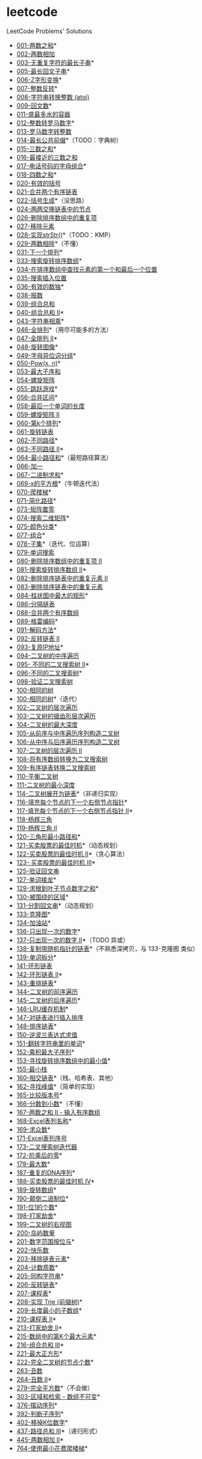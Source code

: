 # leetcode
LeetCode Problems' Solutions

- [001-两数之和](https://leetcode-cn.com/problems/two-sum/)*
- [002-两数相加](https://leetcode-cn.com/problems/two-sum/)
- [003-无重复字符的最长子串](https://leetcode-cn.com/problems/longest-substring-without-repeating-characters/)*
- [005-最长回文子串](https://leetcode-cn.com/problems/longest-palindromic-substring/)*
- [006-Z字形变换](https://leetcode-cn.com/problems/zigzag-conversion/)*
- [007-整数反转](https://leetcode-cn.com/problems/reverse-integer/)*
- [008-字符串转换整数 (atoi)](https://leetcode-cn.com/problems/string-to-integer-atoi/)
- [009-回文数](https://leetcode-cn.com/problems/palindrome-number/)*
- [011-盛最多水的容器](https://leetcode-cn.com/problems/container-with-most-water/)
- [012-整数转罗马数字](https://leetcode-cn.com/problems/integer-to-roman/)*
- [013-罗马数字转整数](https://leetcode-cn.com/problems/roman-to-integer/)
- [014-最长公共前缀](https://leetcode-cn.com/problems/longest-common-prefix/)*（TODO：字典树）
- [015-三数之和](https://leetcode-cn.com/problems/3sum/)*
- [016-最接近的三数之和](https://leetcode-cn.com/problems/3sum-closest/)
- [017-电话号码的字母组合](https://leetcode-cn.com/problems/letter-combinations-of-a-phone-number/)*
- [018-四数之和](https://leetcode-cn.com/problems/4sum/)*
- [020-有效的括号](https://leetcode-cn.com/problems/valid-parentheses/)
- [021-合并两个有序链表](https://leetcode-cn.com/problems/merge-two-sorted-lists/)
- [022-括号生成](https://leetcode-cn.com/problems/generate-parentheses/)*（没思路）
- [024-两两交换链表中的节点](https://leetcode-cn.com/problems/swap-nodes-in-pairs/)
- [026-删除排序数组中的重复项](https://leetcode-cn.com/problems/remove-duplicates-from-sorted-array/)
- [027-移除元素](https://leetcode-cn.com/problems/remove-element/)
- [028-实现strStr()](https://leetcode-cn.com/problems/implement-strstr/)*（TODO：KMP）
- [029-两数相除](https://leetcode-cn.com/problems/divide-two-integers/)*（不懂）
- [031-下一个排列](https://leetcode-cn.com/problems/next-permutation/)*
- [033-搜索旋转排序数组](https://leetcode-cn.com/problems/search-in-rotated-sorted-array/)*
- [034-在排序数组中查找元素的第一个和最后一个位置](https://leetcode-cn.com/problems/find-first-and-last-position-of-element-in-sorted-array/)
- [035-搜索插入位置](https://leetcode-cn.com/problems/search-insert-position/)
- [036-有效的数独](https://leetcode-cn.com/problems/valid-sudoku/)*
- [038-报数](https://leetcode-cn.com/problems/count-and-say/)
- [039-组合总和](https://leetcode-cn.com/problems/combination-sum/)
- [040-组合总和 II](https://leetcode-cn.com/problems/combination-sum-ii/)*
- [043-字符串相乘](https://leetcode-cn.com/problems/multiply-strings/)*
- [046-全排列](https://leetcode-cn.com/problems/permutations/)*（用尽可能多的方法）
- [047-全排列 II](https://leetcode-cn.com/problems/permutations-ii/)*
- [048-旋转图像](https://leetcode-cn.com/problems/rotate-image/)*
- [049-字母异位词分组](https://leetcode-cn.com/problems/group-anagrams/)*
- [050-Pow(x, n)](https://leetcode-cn.com/problems/powx-n/)*
- [053-最大子序和](https://leetcode-cn.com/problems/maximum-subarray/)
- [054-螺旋矩阵](https://leetcode-cn.com/problems/spiral-matrix/)
- [055-跳跃游戏](https://leetcode-cn.com/problems/jump-game/)*
- [056-合并区间](https://leetcode-cn.com/problems/merge-intervals/)*
- [058-最后一个单词的长度](https://leetcode-cn.com/problems/length-of-last-word/)
- [059-螺旋矩阵 II](https://leetcode-cn.com/problems/spiral-matrix-ii/comments/)
- [060-第k个排列](https://leetcode-cn.com/problems/permutation-sequence/)*
- [061-旋转链表](https://leetcode-cn.com/problems/two-sum/)
- [062-不同路径](https://leetcode-cn.com/problems/unique-paths/)*
- [063-不同路径 II](https://leetcode-cn.com/problems/unique-paths-ii/)*
- [064-最小路径和](https://leetcode-cn.com/problems/minimum-path-sum/)*（最短路径算法）
- [066-加一](https://leetcode-cn.com/problems/plus-one/)
- [067-二进制求和](https://leetcode-cn.com/problems/add-binary/)*
- [069-x的平方根](https://leetcode-cn.com/problems/sqrtx/)*（牛顿迭代法）
- [070-爬楼梯](https://leetcode-cn.com/problems/climbing-stairs/)*
- [071-简化路径](https://leetcode-cn.com/problems/simplify-path/)*
- [073-矩阵置零](https://leetcode-cn.com/problems/set-matrix-zeroes/)
- [074-搜索二维矩阵](https://leetcode-cn.com/problems/search-a-2d-matrix/)*
- [075-颜色分类](https://leetcode-cn.com/problems/sort-colors/)*
- [077-组合](https://leetcode-cn.com/problems/combinations/)*
- [078-子集](https://leetcode-cn.com/problems/subsets/)*（迭代、位运算）
- [079-单词搜索](https://leetcode-cn.com/problems/word-search/)
- [080-删除排序数组中的重复项 II](https://leetcode-cn.com/problems/remove-duplicates-from-sorted-array-ii/)
- [081-搜索旋转排序数组 II](https://leetcode-cn.com/problems/search-in-rotated-sorted-array-ii/)*
- [082-删除排序链表中的重复元素 II](https://leetcode-cn.com/problems/remove-duplicates-from-sorted-list-ii/)
- [083-删除排序链表中的重复元素](https://leetcode-cn.com/problems/remove-duplicates-from-sorted-list/)
- [084-柱状图中最大的矩形](https://leetcode-cn.com/problems/largest-rectangle-in-histogram/solution/)*
- [086-分隔链表](https://leetcode-cn.com/problems/partition-list/)
- [088-合并两个有序数组](https://leetcode-cn.com/problems/merge-sorted-array/comments/)
- [089-格雷编码](https://leetcode-cn.com/problems/gray-code/)*
- [091-解码方法](https://leetcode-cn.com/problems/decode-ways/)*
- [092-反转链表 II](https://leetcode-cn.com/problems/reverse-linked-list-ii/)
- [093-复原IP地址](https://leetcode-cn.com/problems/restore-ip-addresses/)*
- [094-二叉树的中序遍历](https://leetcode-cn.com/problems/binary-tree-inorder-traversal/)
- [095- 不同的二叉搜索树 II](https://leetcode-cn.com/problems/unique-binary-search-trees-ii/)*
- [096-不同的二叉搜索树](https://leetcode-cn.com/problems/unique-binary-search-trees/)*
- [098-验证二叉搜索树](https://leetcode-cn.com/problems/validate-binary-search-tree/)
- [100-相同的树](https://leetcode-cn.com/problems/same-tree/)
- [100-相同的树](https://leetcode-cn.com/problems/same-tree/)*（迭代）
- [102-二叉树的层次遍历](https://leetcode-cn.com/problems/binary-tree-level-order-traversal/)
- [103-二叉树的锯齿形层次遍历](https://leetcode-cn.com/problems/binary-tree-zigzag-level-order-traversal/)
- [104-二叉树的最大深度](https://leetcode-cn.com/problems/maximum-depth-of-binary-tree/)
- [105-从前序与中序遍历序列构造二叉树](https://leetcode-cn.com/problems/construct-binary-tree-from-preorder-and-inorder-traversal/)
- [106-从中序与后序遍历序列构造二叉树](https://leetcode-cn.com/problems/construct-binary-tree-from-inorder-and-postorder-traversal/)
- [107-二叉树的层次遍历 II](https://leetcode-cn.com/problems/binary-tree-level-order-traversal-ii/submissions/)
- [108-将有序数组转换为二叉搜索树](https://leetcode-cn.com/problems/convert-sorted-array-to-binary-search-tree/)
- [109-有序链表转换二叉搜索树](https://leetcode-cn.com/problems/convert-sorted-list-to-binary-search-tree/)
- [110-平衡二叉树](https://leetcode-cn.com/problems/balanced-binary-tree/)
- [111-二叉树的最小深度](https://leetcode-cn.com/problems/minimum-depth-of-binary-tree/)
- [114-二叉树展开为链表](https://leetcode-cn.com/problems/flatten-binary-tree-to-linked-list/)*（非递归实现）
- [116-填充每个节点的下一个右侧节点指针](https://leetcode-cn.com/problems/populating-next-right-pointers-in-each-node/)*
- [117-填充每个节点的下一个右侧节点指针 II](https://leetcode-cn.com/problems/populating-next-right-pointers-in-each-node/)*
- [118-杨辉三角](https://leetcode-cn.com/problems/pascals-triangle/)
- [119-杨辉三角 II](https://leetcode-cn.com/problems/pascals-triangle-ii/)
- [120-三角形最小路径和](https://leetcode-cn.com/problems/triangle/)*
- [121-买卖股票的最佳时机](https://leetcode-cn.com/problems/best-time-to-buy-and-sell-stock/)*（动态规划）
- [122-买卖股票的最佳时机 II](https://leetcode-cn.com/problems/best-time-to-buy-and-sell-stock-ii/)*（贪心算法）
- [123- 买卖股票的最佳时机 III](https://leetcode-cn.com/problems/best-time-to-buy-and-sell-stock-iii/)*
- [125-验证回文串](https://leetcode-cn.com/problems/valid-palindrome/)
- [127-单词接龙](https://leetcode-cn.com/problems/word-ladder/)*
- [129-求根到叶子节点数字之和](https://leetcode-cn.com/problems/sum-root-to-leaf-numbers/)*
- [130-被围绕的区域](https://leetcode-cn.com/problems/surrounded-regions/)*
- [131-分割回文串](https://leetcode-cn.com/problems/palindrome-partitioning/)*（动态规划）
- [133-克隆图](https://leetcode-cn.com/problems/clone-graph/)*
- [134-加油站](https://leetcode-cn.com/problems/gas-station/)*
- [136-只出现一次的数字](https://leetcode-cn.com/problems/single-number/)*
- [137-只出现一次的数字 II](https://leetcode-cn.com/problems/single-number-ii/)*（TODO 异或）
- [138-复制带随机指针的链表](https://leetcode-cn.com/problems/copy-list-with-random-pointer/)*（不熟悉深拷贝，与 133-克隆图 类似）
- [139-单词拆分](https://leetcode-cn.com/problems/word-break/)*
- [141-环形链表](https://leetcode-cn.com/problems/linked-list-cycle/)
- [142-环形链表 II](https://leetcode-cn.com/problems/linked-list-cycle-ii/)*
- [143-重排链表](https://leetcode-cn.com/problems/reorder-list/)*
- [144-二叉树的前序遍历](https://leetcode-cn.com/problems/binary-tree-preorder-traversal/)
- [145-二叉树的后序遍历](https://leetcode-cn.com/problems/binary-tree-postorder-traversal/)*
- [146-LRU缓存机制](https://leetcode-cn.com/problems/lru-cache/)*
- [147-对链表进行插入排序](https://leetcode-cn.com/problems/insertion-sort-list/)
- [148-排序链表](https://leetcode-cn.com/problems/sort-list/)*
- [150-逆波兰表达式求值](https://leetcode-cn.com/problems/evaluate-reverse-polish-notation/)
- [151-翻转字符串里的单词](https://leetcode-cn.com/problems/reverse-words-in-a-string/)*
- [152-乘积最大子序列](https://leetcode-cn.com/problems/maximum-product-subarray/)*
- [153-寻找旋转排序数组中的最小值](https://leetcode-cn.com/problems/find-minimum-in-rotated-sorted-array/)*
- [155-最小栈](https://leetcode-cn.com/problems/min-stack/)
- [160-相交链表](https://leetcode-cn.com/problems/intersection-of-two-linked-lists/)*（栈、哈希表、其他）
- [162-寻找峰值](https://leetcode-cn.com/problems/find-peak-element/)*（简单的实现）
- [165-比较版本号](https://leetcode-cn.com/problems/compare-version-numbers/)*
- [166-分数到小数](https://leetcode-cn.com/problems/fraction-to-recurring-decimal/)*（不懂）
- [167-两数之和 II - 输入有序数组](https://leetcode-cn.com/problems/two-sum-ii-input-array-is-sorted/)
- [168-Excel表列名称](https://leetcode-cn.com/problems/excel-sheet-column-title/)*
- [169-求众数](https://leetcode-cn.com/problems/majority-element/)*
- [171-Excel表列序号](https://leetcode-cn.com/problems/excel-sheet-column-number/)
- [173-二叉搜索树迭代器](https://leetcode-cn.com/problems/binary-search-tree-iterator/)
- [172-阶乘后的零](https://leetcode-cn.com/problems/factorial-trailing-zeroes/)*
- [179-最大数](https://leetcode-cn.com/problems/largest-number/)*
- [187-重复的DNA序列](https://leetcode-cn.com/problems/repeated-dna-sequences/)*
- [188-买卖股票的最佳时机 IV](https://leetcode-cn.com/problems/best-time-to-buy-and-sell-stock-iv/)*
- [189-旋转数组](https://leetcode-cn.com/problems/rotate-array/)*
- [190-颠倒二进制位](https://leetcode-cn.com/problems/reverse-bits/)*
- [191-位1的个数](https://leetcode-cn.com/problems/number-of-1-bits/)*
- [198-打家劫舍](https://leetcode-cn.com/problems/house-robber/)*
- [199-二叉树的右视图](https://leetcode-cn.com/problems/binary-tree-right-side-view/)
- [200-岛屿数量](https://leetcode-cn.com/problems/number-of-islands/)
- [201-数字范围按位与](https://leetcode-cn.com/problems/bitwise-and-of-numbers-range/)* 
- [202-快乐数](https://leetcode-cn.com/problems/happy-number/comments/)
- [203-移除链表元素](https://leetcode-cn.com/problems/remove-linked-list-elements/)*
- [204-计数质数](https://leetcode-cn.com/problems/count-primes/)*
- [205-同构字符串](https://leetcode-cn.com/problems/isomorphic-strings/)*
- [206-反转链表](https://leetcode-cn.com/problems/reverse-linked-list/)*
- [207-课程表](https://leetcode-cn.com/problems/course-schedule/)*
- [208-实现 Trie (前缀树)](https://leetcode-cn.com/problems/implement-trie-prefix-tree/)*
- [209-长度最小的子数组](https://leetcode-cn.com/problems/minimum-size-subarray-sum/)*
- [210-课程表 II](https://leetcode-cn.com/problems/course-schedule-ii/)*
- [213-打家劫舍 II](https://leetcode-cn.com/problems/house-robber-ii/)*
- [215-数组中的第K个最大元素](https://leetcode-cn.com/problems/kth-largest-element-in-an-array/)*
- [216-组合总和 III](https://leetcode-cn.com/problems/combination-sum-iii/)*
- [221-最大正方形](https://leetcode-cn.com/problems/maximal-square/)*
- [222-完全二叉树的节点个数](https://leetcode-cn.com/problems/count-complete-tree-nodes/comments/)*
- [263-丑数](https://leetcode-cn.com/problems/ugly-number/)
- [264-丑数 II](https://leetcode-cn.com/problems/ugly-number-ii/)*
- [279-完全平方数](https://leetcode-cn.com/problems/perfect-squares/)*（不会做）
- [303-区域和检索 - 数组不可变](https://leetcode-cn.com/problems/range-sum-query-immutable/)*
- [376-摆动序列](https://leetcode-cn.com/problems/wiggle-subsequence/)*
- [392-判断子序列](https://leetcode-cn.com/problems/is-subsequence/)*
- [402-移掉K位数字](https://leetcode-cn.com/problems/remove-k-digits/)*
- [437-路径总和 III](https://leetcode-cn.com/problems/path-sum-iii/)*（递归形式）
- [445-两数相加 II](https://leetcode-cn.com/problems/add-two-numbers-ii/)*
- [764-使用最小花费爬楼梯](https://leetcode-cn.com/problems/min-cost-climbing-stairs/)*

